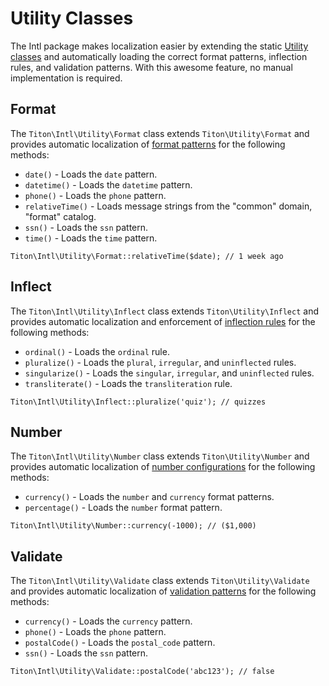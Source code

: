 # Utility Classes #

The Intl package makes localization easier by extending the static [Utility classes](../utility/index.md) and automatically loading the correct format patterns, inflection rules, and validation patterns. With this awesome feature, no manual implementation is required.

## Format ##

The `Titon\Intl\Utility\Format` class extends `Titon\Utility\Format` and provides automatic localization of [format patterns](locales.md#format-patterns) for the following methods:

* `date()` - Loads the `date` pattern.
* `datetime()` - Loads the `datetime` pattern.
* `phone()` - Loads the `phone` pattern.
* `relativeTime()` - Loads message strings from the "common" domain, "format" catalog.
* `ssn()` - Loads the `ssn` pattern.
* `time()` - Loads the `time` pattern.

```hack
Titon\Intl\Utility\Format::relativeTime($date); // 1 week ago
```

## Inflect ##

The `Titon\Intl\Utility\Inflect` class extends `Titon\Utility\Inflect` and provides automatic localization and enforcement of [inflection rules](locales.md#inflection-rules) for the following methods:

* `ordinal()` - Loads the `ordinal` rule.
* `pluralize()` - Loads the `plural`, `irregular`, and `uninflected` rules.
* `singularize()` - Loads the `singular`, `irregular`, and `uninflected` rules.
* `transliterate()` - Loads the `transliteration` rule.

```hack
Titon\Intl\Utility\Inflect::pluralize('quiz'); // quizzes
```

## Number ##

The `Titon\Intl\Utility\Number` class extends `Titon\Utility\Number` and provides automatic localization of [number configurations](locales.md#format-patterns) for the following methods:

* `currency()` - Loads the `number` and `currency` format patterns.
* `percentage()` - Loads the `number` format pattern.

```hack
Titon\Intl\Utility\Number::currency(-1000); // ($1,000)
```

## Validate ##

The `Titon\Intl\Utility\Validate` class extends `Titon\Utility\Validate` and provides automatic localization of [validation patterns](locales.md#validation-patterns) for the following methods:

* `currency()` - Loads the `currency` pattern.
* `phone()` - Loads the `phone` pattern.
* `postalCode()` - Loads the `postal_code` pattern.
* `ssn()` - Loads the `ssn` pattern.

```hack
Titon\Intl\Utility\Validate::postalCode('abc123'); // false
```
